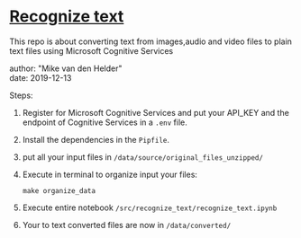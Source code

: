 
# [Recognize text](/README.md)

This repo is about converting text from images,audio and video files to plain text files using Microsoft Cognitive Services <br>

author: "Mike van den Helder" <br>
date: 2019-12-13

Steps:
1. Register for Microsoft Cognitive Services and put your API_KEY and the endpoint of Cognitive Services in a `.env` file.
2. Install the dependencies in the `Pipfile`.
3. put all your input files in `/data/source/original_files_unzipped/`
4. Execute in terminal to organize input your files:
    
    `make organize_data`

5. Execute entire notebook `/src/recognize_text/recognize_text.ipynb` 
6. Your to text converted files are now in `/data/converted/`

